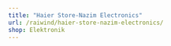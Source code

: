 ```yaml
---
title: "Haier Store-Nazim Electronics"
url: /raiwind/haier-store-nazim-electronics/
shop: Elektronik
---
```

